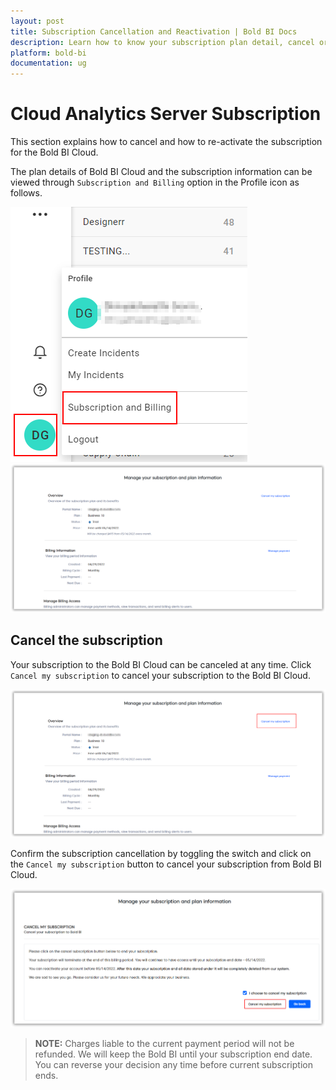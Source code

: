 ```yaml
---
layout: post
title: Subscription Cancellation and Reactivation | Bold BI Docs 
description: Learn how to know your subscription plan detail, cancel or reactivate the subscription for Bold BI Cloud.
platform: bold-bi
documentation: ug
---
```


# Cloud Analytics Server Subscription

This section explains how to cancel and how to re-activate the subscription for the Bold BI Cloud.

The plan details of Bold BI Cloud and the subscription information can be viewed through `Subscription and Billing` option in the Profile icon as follows.

![Subscription and Billing](/static/assets/site-administration/images/subscription-and-billing.png)
![Subscription Page](/static/assets/site-administration/images/subscription-page.png)

## Cancel the subscription

Your subscription to the Bold BI Cloud can be canceled at any time. Click `Cancel my subscription` to cancel your subscription to the Bold BI Cloud.

![Cancel my subscription](/static/assets/site-administration/images/cancel-subscription.png)

Confirm the subscription cancellation by toggling the switch and click on the `Cancel my subscription` button to cancel your subscription from Bold BI Cloud.

![Cancel subscription confirmation](/static/assets/site-administration/images/cancel-subscription-confirmation.png)

> **NOTE:** 
Charges liable to the current payment period will not be refunded. We will keep the Bold BI until your subscription end date.
You can reverse your decision any time before current subscription ends.